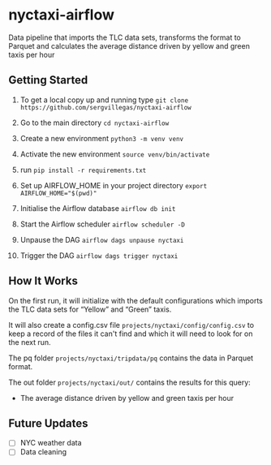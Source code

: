 # nyctaxi-airflow

Data pipeline that imports the TLC data sets, transforms the format to Parquet and calculates the average distance 
driven by yellow and green taxis per hour

## Getting Started

1. To get a local copy up and running type `git clone https://github.com/sergvillegas/nyctaxi-airflow`

2. Go to the main directory `cd nyctaxi-airflow`

3. Create a new environment `python3 -m venv venv`

4. Activate the new environment `source venv/bin/activate`

5. run `pip install -r requirements.txt`

6. Set up AIRFLOW_HOME in your project directory `export AIRFLOW_HOME="$(pwd)"`

7. Initialise the Airflow database `airflow db init`

8. Start the Airflow scheduler `airflow scheduler -D`

9. Unpause the DAG `airflow dags unpause nyctaxi`

10. Trigger the DAG `airflow dags trigger nyctaxi`

## How It Works

On the first run, it will initialize with the default configurations which imports the TLC data sets 
for “Yellow” and “Green” taxis.

It will also create a config.csv file `projects/nyctaxi/config/config.csv` to keep a record of the files it can't find 
and which it will need to look for on the next run.

The pq folder `projects/nyctaxi/tripdata/pq` contains the data in Parquet format.

The out folder `projects/nyctaxi/out/` contains the results for this query:
- The average distance driven by yellow and green taxis per hour

## Future Updates

- [ ] NYC weather data
- [ ] Data cleaning
